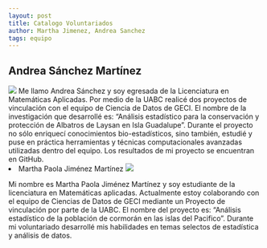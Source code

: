 ```yaml
---
layout: post
title: Catalogo Voluntariados
author: Martha Jimenez, Andrea Sanchez
tags: equipo
---
```

## Andrea Sánchez Martínez
        
<img src="https://www.gravatar.com/avatar/4ef11372a9af32065fd2893c32e93f1e?s=150">
Me llamo Andrea Sánchez y soy egresada de la Licenciatura en Matemáticas Aplicadas. Por medio de la UABC realicé dos proyectos de vinculación con el equipo de Ciencia de Datos de GECI. El nombre de la investigación que desarrollé es: “Análisis estadístico para la conservación y protección de Albatros de Laysan en Isla Guadalupe”. Durante el proyecto no sólo enriquecí conocimientos bio-estadísticos, sino también, estudié y puse en práctica herramientas y técnicas computacionales avanzadas utilizadas dentro del equipo. Los resultados de mi proyecto se encuentran en GitHub.
    </li>
<li>Martha Paola Jiménez Martínez
      <img src="https://www.gravatar.com/avatar/c1c4f3ec6f19a0ee62ba529f5daaade0?s=150"> </img>
<p> Mi nombre es Martha Paola Jiménez Martínez y soy estudiante de la licenciatura en Matemáticas aplicadas. Actualmente estoy colaborando con el equipo de Ciencias de Datos de GECI mediante un Proyecto de vinculación por parte de la UABC. El nombre del proyecto es:  “Análisis estadístico de la población de cormorán en las islas del Pacifico”. Durante mi voluntariado desarrollé mis habilidades en temas selectos de estadística y análisis de datos.</p>
    </li>
</ul>

